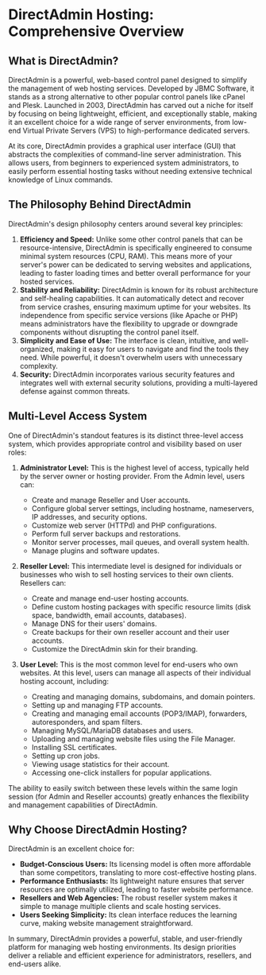 # DirectAdmin Hosting: Comprehensive Overview

## What is DirectAdmin?

DirectAdmin is a powerful, web-based control panel designed to simplify the management of web hosting services. Developed by JBMC Software, it stands as a strong alternative to other popular control panels like cPanel and Plesk. Launched in 2003, DirectAdmin has carved out a niche for itself by focusing on being lightweight, efficient, and exceptionally stable, making it an excellent choice for a wide range of server environments, from low-end Virtual Private Servers (VPS) to high-performance dedicated servers.

At its core, DirectAdmin provides a graphical user interface (GUI) that abstracts the complexities of command-line server administration. This allows users, from beginners to experienced system administrators, to easily perform essential hosting tasks without needing extensive technical knowledge of Linux commands.

## The Philosophy Behind DirectAdmin

DirectAdmin's design philosophy centers around several key principles:

1.  **Efficiency and Speed:** Unlike some other control panels that can be resource-intensive, DirectAdmin is specifically engineered to consume minimal system resources (CPU, RAM). This means more of your server's power can be dedicated to serving websites and applications, leading to faster loading times and better overall performance for your hosted services.
2.  **Stability and Reliability:** DirectAdmin is known for its robust architecture and self-healing capabilities. It can automatically detect and recover from service crashes, ensuring maximum uptime for your websites. Its independence from specific service versions (like Apache or PHP) means administrators have the flexibility to upgrade or downgrade components without disrupting the control panel itself.
3.  **Simplicity and Ease of Use:** The interface is clean, intuitive, and well-organized, making it easy for users to navigate and find the tools they need. While powerful, it doesn't overwhelm users with unnecessary complexity.
4.  **Security:** DirectAdmin incorporates various security features and integrates well with external security solutions, providing a multi-layered defense against common threats.

## Multi-Level Access System

One of DirectAdmin's standout features is its distinct three-level access system, which provides appropriate control and visibility based on user roles:

1.  **Administrator Level:** This is the highest level of access, typically held by the server owner or hosting provider. From the Admin level, users can:
    * Create and manage Reseller and User accounts.
    * Configure global server settings, including hostname, nameservers, IP addresses, and security options.
    * Customize web server (HTTPd) and PHP configurations.
    * Perform full server backups and restorations.
    * Monitor server processes, mail queues, and overall system health.
    * Manage plugins and software updates.

2.  **Reseller Level:** This intermediate level is designed for individuals or businesses who wish to sell hosting services to their own clients. Resellers can:
    * Create and manage end-user hosting accounts.
    * Define custom hosting packages with specific resource limits (disk space, bandwidth, email accounts, databases).
    * Manage DNS for their users' domains.
    * Create backups for their own reseller account and their user accounts.
    * Customize the DirectAdmin skin for their branding.

3.  **User Level:** This is the most common level for end-users who own websites. At this level, users can manage all aspects of their individual hosting account, including:
    * Creating and managing domains, subdomains, and domain pointers.
    * Setting up and managing FTP accounts.
    * Creating and managing email accounts (POP3/IMAP), forwarders, autoresponders, and spam filters.
    * Managing MySQL/MariaDB databases and users.
    * Uploading and managing website files using the File Manager.
    * Installing SSL certificates.
    * Setting up cron jobs.
    * Viewing usage statistics for their account.
    * Accessing one-click installers for popular applications.

The ability to easily switch between these levels within the same login session (for Admin and Reseller accounts) greatly enhances the flexibility and management capabilities of DirectAdmin.

## Why Choose DirectAdmin Hosting?

DirectAdmin is an excellent choice for:

* **Budget-Conscious Users:** Its licensing model is often more affordable than some competitors, translating to more cost-effective hosting plans.
* **Performance Enthusiasts:** Its lightweight nature ensures that server resources are optimally utilized, leading to faster website performance.
* **Resellers and Web Agencies:** The robust reseller system makes it simple to manage multiple clients and scale hosting services.
* **Users Seeking Simplicity:** Its clean interface reduces the learning curve, making website management straightforward.

In summary, DirectAdmin provides a powerful, stable, and user-friendly platform for managing web hosting environments. Its design priorities deliver a reliable and efficient experience for administrators, resellers, and end-users alike.